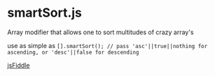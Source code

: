 # smartSort.js
Array modifier that allows one to sort multitudes of crazy array's


use as simple as `[].smartSort(); // pass 'asc'||true||nothing for ascending, or 'desc'||false for descending`

[jsFiddle](http://jsfiddle.net/SpYk3/j871eaz1/)

